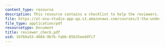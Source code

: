 ```yaml
---
content_type: resource
description: This resource contains a checklist to help the reviewers.
file: https://ol-ocw-studio-app-qa.s3.amazonaws.com/courses/2-tha-undergraduate-thesis-for-course-2-a-january-iap-2007/1bf66a5546849b7bfabb65b35eeddfc7_reviewer_check.pdf
file_type: application/pdf
resourcetype: Document
title: reviewer_check.pdf
uid: 1bf66a55-4684-9b7b-fabb-65b35eeddfc7
---
```

